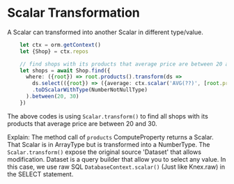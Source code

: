 # Scalar Transformation

A Scalar can transformed into another Scalar in different type/value.

```ts
    let ctx = orm.getContext()
    let {Shop} = ctx.repos

    // find shops with its products that average price are between 20 and 30
    let shops = await Shop.find({
      where: ({root}) => root.products().transform(ds => 
        ds.select(({root}) => ({average: ctx.scalar('AVG(??)', [root.price]) }) )
        .toDScalarWithType(NumberNotNullType)
      ).between(20, 30)
    })
```
The above codes is using `Scalar.transform()` to find all shops with its products that average price are between 20 and 30. 

Explain:
The method call of `products` ComputeProperty returns a Scalar.
That Scalar is in ArrayType but is transformed into a NumberType.
The `Scalar.transform()` expose the original source 'Dataset' that allows modification.
Dataset is a query builder that allow you to select any value.
In this case, we use raw SQL `DatabaseContext.scalar()` (Just like Knex.raw) in the SELECT statement.